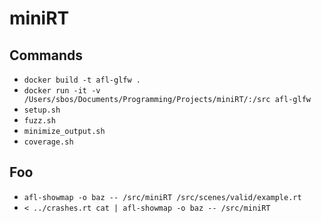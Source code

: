 # miniRT

## Commands
* `docker build -t afl-glfw .`
* `docker run -it -v /Users/sbos/Documents/Programming/Projects/miniRT/:/src afl-glfw`
* `setup.sh`
* `fuzz.sh`
* `minimize_output.sh`
* `coverage.sh`

## Foo
* `afl-showmap -o baz -- /src/miniRT /src/scenes/valid/example.rt`
* `< ../crashes.rt cat | afl-showmap -o baz -- /src/miniRT`
